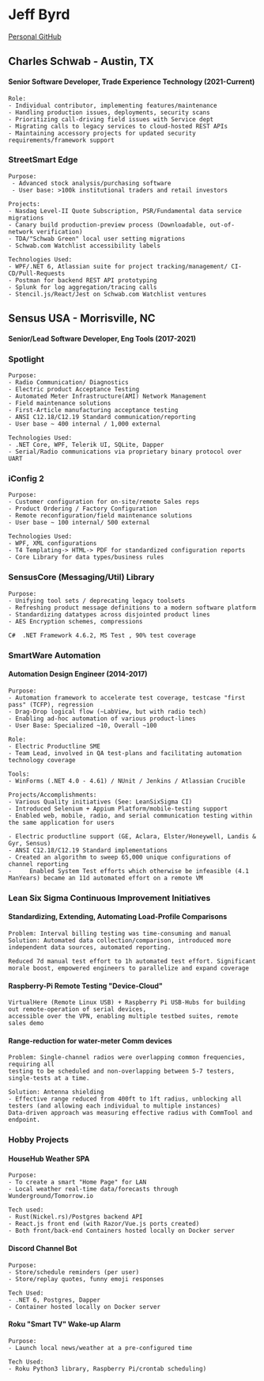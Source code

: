 # Jeff Byrd
[Personal GitHub](https://github.com/dukedvl)

## Charles Schwab - Austin, TX
#### Senior Software Developer, Trade Experience Technology (2021-Current)
```
Role:
- Individual contributor, implementing features/maintenance
- Handling production issues, deployments, security scans
- Prioritizing call-driving field issues with Service dept
- Migrating calls to legacy services to cloud-hosted REST APIs
- Maintaining accessory projects for updated security requirements/framework support
```
### StreetSmart Edge
```
Purpose:
 - Advanced stock analysis/purchasing software
 - User base: >100k institutional traders and retail investors

Projects:
- Nasdaq Level-II Quote Subscription, PSR/Fundamental data service migrations
- Canary build production-preview process (Downloadable, out-of-network verification)
- TDA/"Schwab Green" local user setting migrations
- Schwab.com Watchlist accessibility labels

Technologies Used:
- WPF/.NET 6, Atlassian suite for project tracking/management/ CI-CD/Pull-Requests
- Postman for backend REST API prototyping
- Splunk for log aggregation/tracing calls
- Stencil.js/React/Jest on Schwab.com Watchlist ventures
```

## Sensus USA - Morrisville, NC
#### Senior/Lead Software Developer, Eng Tools (2017-2021)
### Spotlight
```
Purpose: 
- Radio Communication/ Diagnostics 
- Electric product Acceptance Testing
- Automated Meter Infrastructure(AMI) Network Management
- Field maintenance solutions
- First-Article manufacturing acceptance testing
- ANSI C12.18/C12.19 Standard communication/reporting
- User base ~ 400 internal / 1,000 external

Technologies Used:
- .NET Core, WPF, Telerik UI, SQLite, Dapper
- Serial/Radio communications via proprietary binary protocol over UART

```
### iConfig 2
```
Purpose: 
- Customer configuration for on-site/remote Sales reps
- Product Ordering / Factory Configuration 
- Remote reconfiguration/field maintenance solutions
- User base ~ 100 internal/ 500 external

Technologies Used:
- WPF, XML configurations
- T4 Templating-> HTML-> PDF for standardized configuration reports
- Core Library for data types/business rules
```

### SensusCore (Messaging/Util) Library
```
Purpose: 
- Unifying tool sets / deprecating legacy toolsets
- Refreshing product message definitions to a modern software platform
- Standardizing datatypes across disjointed product lines
- AES Encryption schemes, compressions

C#  .NET Framework 4.6.2, MS Test , 90% test coverage
```

### SmartWare Automation
#### Automation Design Engineer (2014-2017)
```
Purpose:
- Automation framework to accelerate test coverage, testcase "first pass" (TCFP), regression
- Drag-Drop logical flow (~LabView, but with radio tech)
- Enabling ad-hoc automation of various product-lines 
- User Base: Specialized ~10, Overall ~100

Role:
- Electric Productline SME
- Team Lead, involved in QA test-plans and facilitating automation technology coverage

Tools:
- WinForms (.NET 4.0 - 4.61) / NUnit / Jenkins / Atlassian Crucible

Projects/Accomplishments:
- Various Quality initiatives (See: LeanSixSigma CI)
- Introduced Selenium + Appium Platform/mobile-testing support
- Enabled web, mobile, radio, and serial communication testing within the same application for users

- Electric productline support (GE, Aclara, Elster/Honeywell, Landis & Gyr, Sensus)
- ANSI C12.18/C12.19 Standard implementations
- Created an algorithm to sweep 65,000 unique configurations of channel reporting 
-     Enabled System Test efforts which otherwise be infeasible (4.1 ManYears) became an 11d automated effort on a remote VM

``` 
### Lean Six Sigma Continuous Improvement Initiatives
#### Standardizing, Extending, Automating Load-Profile Comparisons
```
Problem: Interval billing testing was time-consuming and manual
Solution: Automated data collection/comparison, introduced more independent data sources, automated reporting.

Reduced 7d manual test effort to 1h automated test effort. Significant morale boost, empowered engineers to parallelize and expand coverage
```
#### Raspberry-Pi Remote Testing "Device-Cloud"
```
VirtualHere (Remote Linux USB) + Raspberry Pi USB-Hubs for building out remote-operation of serial devices,
accessible over the VPN, enabling multiple testbed suites, remote sales demo
```
#### Range-reduction for water-meter Comm devices
```
Problem: Single-channel radios were overlapping common frequencies, requiring all 
testing to be scheduled and non-overlapping between 5-7 testers, single-tests at a time. 

Solution: Antenna shielding 
- Effective range reduced from 400ft to 1ft radius, unblocking all testers (and allowing each individual to multiple instances)
Data-driven approach was measuring effective radius with CommTool and endpoint.
```

### Hobby Projects
#### HouseHub Weather SPA
```
Purpose:
- To create a smart "Home Page" for LAN
- Local weather real-time data/forecasts through Wunderground/Tomorrow.io

Tech used:
- Rust(Nickel.rs)/Postgres backend API
- React.js front end (with Razor/Vue.js ports created)
- Both front/back-end Containers hosted locally on Docker server
```

#### Discord Channel Bot
```
Purpose:
- Store/schedule reminders (per user)
- Store/replay quotes, funny emoji responses

Tech Used:
- .NET 6, Postgres, Dapper
- Container hosted locally on Docker server
```

#### Roku "Smart TV" Wake-up Alarm
```
Purpose:
- Launch local news/weather at a pre-configured time

Tech Used:
- Roku Python3 library, Raspberry Pi/crontab scheduling)
```
